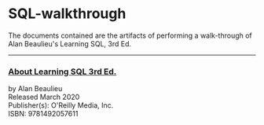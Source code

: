 # SQL-walkthrough

The documents contained are the artifacts of performing a walk-through of Alan Beaulieu's Learning SQL, 3rd Ed.

---

### <a href="https://www.oreilly.com/library/view/learning-sql-3rd/9781492057604/">About Learning SQL 3rd Ed.</a>
by Alan Beaulieu<br>
Released March 2020<br>
Publisher(s): O'Reilly Media, Inc.<br>
ISBN: 9781492057611<br>

